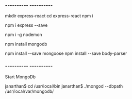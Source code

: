 
### ---------- ---------- ###

mkdir express-react
cd express-react
npm i

npm i express --save

npm i -g nodemon

npm install mongodb

npm install --save mongoose
npm install --save body-parser


### ---------- ---------- ###
Start MongoDb

janarthan$ cd /usr/local/bin
janarthan$ ./mongod --dbpath /usr/local/var/mongodb/

